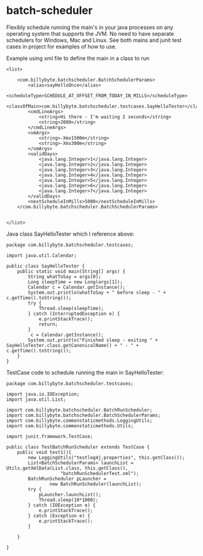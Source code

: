# batch-scheduler
Flexibly schedule running the main's in your java  processes on any operating system that supports the JVM.  No need to have separate schedulers for Windows, Mac and Linux.
See both mains and junit test cases in project for examples of how to use.

Example using xml file to define the main in a class to run
```
<list>

	<com.billybyte.batchscheduler.BatchSchedulerParams>
		<alias>sayHelloOnce</alias>
		<scheduleType>SCHEDULE_AT_OFFSET_FROM_TODAY_IN_MILLS</scheduleType>
		<classOfMain>com.billybyte.batchscheduler.testcases.SayHelloTester</classOfMain>
		<cmdLineArgs>
			<string>Hi there - I'm waiting 2 seconds</string>
			<string>2000</string>
		</cmdLineArgs>
		<vmArgs>
			<string>-Xmx1500m</string>
			<string>-Xms300m</string>
		</vmArgs>
		<validDays>
			<java.lang.Integer>1</java.lang.Integer>
			<java.lang.Integer>2</java.lang.Integer>
			<java.lang.Integer>3</java.lang.Integer>
			<java.lang.Integer>4</java.lang.Integer>
			<java.lang.Integer>5</java.lang.Integer>
			<java.lang.Integer>6</java.lang.Integer>
			<java.lang.Integer>7</java.lang.Integer>
		</validDays>
		<nextScheduleInMills>5000</nextScheduleInMills> 
	</com.billybyte.batchscheduler.BatchSchedulerParams>

   
</list>

```


Java class SayHelloTester which I reference above:
```
package com.billybyte.batchscheduler.testcases;

import java.util.Calendar;

public class SayHelloTester {
	public static void main(String[] args) {
		String whatToSay = args[0];
		Long sleepTime = new Long(args[1]);
		Calendar c = Calendar.getInstance();
		System.out.println(whatToSay + " before sleep - " + c.getTime().toString());
		try {
			Thread.sleep(sleepTime);
		} catch (InterruptedException e) {
			e.printStackTrace();
			return;
		}
		 c = Calendar.getInstance();
		System.out.println("Finished sleep - exiting " + SayHelloTester.class.getCanonicalName() + " - " + c.getTime().toString());
	}
}
```

TestCase code to schedule running the main in SayHelloTester:
```
package com.billybyte.batchscheduler.testcases;

import java.io.IOException;
import java.util.List;

import com.billybyte.batchscheduler.BatchRunScheduler;
import com.billybyte.batchscheduler.BatchSchedulerParams;
import com.billybyte.commonstaticmethods.LoggingUtils;
import com.billybyte.commonstaticmethods.Utils;

import junit.framework.TestCase;

public class TestBatchRunScheduler extends TestCase	{
	public void test1(){
		new LoggingUtils("testlog4j.properties", this.getClass());
		List<BatchSchedulerParams> launchList = Utils.getXmlData(List.class, this.getClass(), 
					"batchRunSchedulerTest.xml");
		BatchRunScheduler pLauncher = 
				new BatchRunScheduler(launchList);
		try {
			pLauncher.launchList();
			Thread.sleep(10*1000);
		} catch (IOException e) {
			e.printStackTrace();
		} catch (Exception e) {
			e.printStackTrace();
		}

	}

}

```

